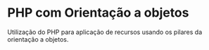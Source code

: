 # PHP com Orientação a objetos
Utilização do PHP para aplicação de recursos usando
os pilares da orientação a objetos.






 
